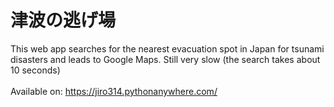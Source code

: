# 津波の逃げ場

This web app searches for the nearest evacuation spot in Japan for tsunami disasters and leads to Google Maps. Still very slow (the search takes about 10 seconds)
<br><br>
Available on: https://jiro314.pythonanywhere.com/
